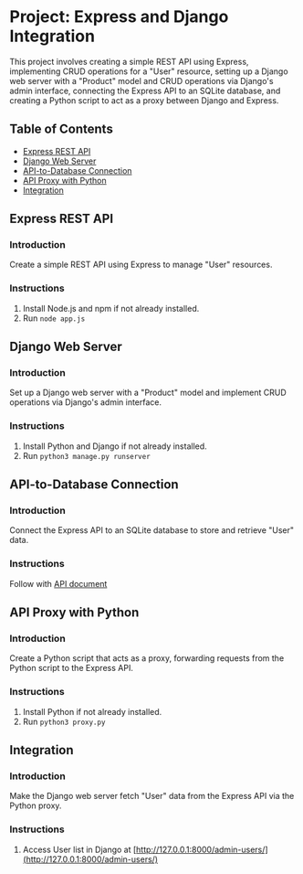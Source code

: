 # Project: Express and Django Integration

This project involves creating a simple REST API using Express, implementing CRUD operations for a "User" resource, setting up a Django web server with a "Product" model and CRUD operations via Django's admin interface, connecting the Express API to an SQLite database, and creating a Python script to act as a proxy between Django and Express.

## Table of Contents

- [Express REST API](#express-rest-api)
- [Django Web Server](#django-web-server)
- [API-to-Database Connection](#api-to-database-connection)
- [API Proxy with Python](#api-proxy-with-python)
- [Integration](#integration)

## Express REST API

### Introduction

Create a simple REST API using Express to manage "User" resources.

### Instructions

1. Install Node.js and npm if not already installed.
2. Run ```node app.js``` 

## Django Web Server

### Introduction

Set up a Django web server with a "Product" model and implement CRUD operations via Django's admin interface.

### Instructions

1. Install Python and Django if not already installed.
2. Run ```python3 manage.py runserver```

## API-to-Database Connection

### Introduction

Connect the Express API to an SQLite database to store and retrieve "User" data.

### Instructions

Follow with [API document](https://documenter.getpostman.com/view/28165653/2s9Ykke2cA)

## API Proxy with Python

### Introduction

Create a Python script that acts as a proxy, forwarding requests from the Python script to the Express API.

### Instructions

1. Install Python if not already installed.
2. Run ```python3 proxy.py```

## Integration

### Introduction

Make the Django web server fetch "User" data from the Express API via the Python proxy.

### Instructions

1. Access User list in Django at [http://127.0.0.1:8000/admin-users/](http://127.0.0.1:8000/admin-users/)